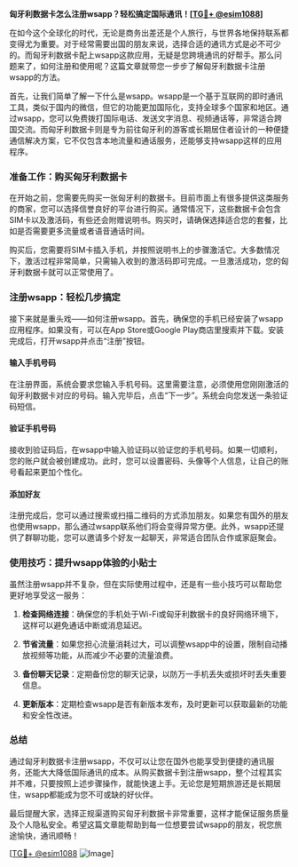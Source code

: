 **匈牙利数据卡怎么注册wsapp？轻松搞定国际通讯！[[TG💪+ @esim1088](https://t.me/s/esim1088)]**

在如今这个全球化的时代，无论是商务出差还是个人旅行，与世界各地保持联系都变得尤为重要。对于经常需要出国的朋友来说，选择合适的通讯方式是必不可少的。而匈牙利数据卡配上wsapp这款应用，无疑是您跨境通讯的好帮手。那么问题来了，如何注册和使用呢？这篇文章就带您一步步了解匈牙利数据卡注册wsapp的方法。

首先，让我们简单了解一下什么是wsapp。wsapp是一个基于互联网的即时通讯工具，类似于国内的微信，但它的功能更加国际化，支持全球多个国家和地区。通过wsapp，您可以免费拨打国际电话、发送文字消息、视频通话等，非常适合跨国交流。而匈牙利数据卡则是专为前往匈牙利的游客或长期居住者设计的一种便捷通信解决方案，它不仅包含本地流量和通话服务，还能够支持wsapp这样的应用程序。

### 准备工作：购买匈牙利数据卡

在开始之前，您需要先购买一张匈牙利的数据卡。目前市面上有很多提供这类服务的商家，您可以选择信誉良好的平台进行购买。通常情况下，这些数据卡会包含SIM卡以及激活码，有些还会附赠说明书。购买时，请确保选择适合您的套餐，比如是否需要更多流量或者语音通话时间。

购买后，您需要将SIM卡插入手机，并按照说明书上的步骤激活它。大多数情况下，激活过程非常简单，只需输入收到的激活码即可完成。一旦激活成功，您的匈牙利数据卡就可以正常使用了。

### 注册wsapp：轻松几步搞定

接下来就是重头戏——如何注册wsapp。首先，确保您的手机已经安装了wsapp应用程序。如果没有，可以在App Store或Google Play商店里搜索并下载。安装完成后，打开wsapp并点击“注册”按钮。

#### 输入手机号码

在注册界面，系统会要求您输入手机号码。这里需要注意，必须使用您刚刚激活的匈牙利数据卡对应的号码。输入完毕后，点击“下一步”。系统会向您发送一条验证码短信。

#### 验证手机号码

接收到验证码后，在wsapp中输入验证码以验证您的手机号码。如果一切顺利，您的账户就会被创建成功。此时，您可以设置密码、头像等个人信息，让自己的账号看起来更加个性化。

#### 添加好友

注册完成后，您可以通过搜索或扫描二维码的方式添加朋友。如果您有国外的朋友也使用wsapp，那么通过wsapp联系他们将会变得异常方便。此外，wsapp还提供了群聊功能，您可以邀请多个好友一起聊天，非常适合团队合作或家庭聚会。

### 使用技巧：提升wsapp体验的小贴士

虽然注册wsapp并不复杂，但在实际使用过程中，还是有一些小技巧可以帮助您更好地享受这一服务：

1. **检查网络连接**：确保您的手机处于Wi-Fi或匈牙利数据卡的良好网络环境下，这样可以避免通话中断或消息延迟。
   
2. **节省流量**：如果您担心流量消耗过大，可以调整wsapp中的设置，限制自动播放视频等功能，从而减少不必要的流量浪费。

3. **备份聊天记录**：定期备份您的聊天记录，以防万一手机丢失或损坏时丢失重要信息。

4. **更新版本**：定期检查wsapp是否有新版本发布，及时更新可以获取最新的功能和安全性改进。

### 总结

通过匈牙利数据卡注册wsapp，不仅可以让您在国外也能享受到便捷的通讯服务，还能大大降低国际通讯的成本。从购买数据卡到注册wsapp，整个过程其实并不难，只要按照上述步骤操作，就能快速上手。无论您是短期旅游还是长期居住，wsapp都能成为您不可或缺的好伙伴。

最后提醒大家，选择正规渠道购买匈牙利数据卡非常重要，这样才能保证服务质量及个人隐私安全。希望这篇文章能帮助到每一位想要尝试wsapp的朋友，祝您旅途愉快，通讯顺畅！

[[TG💪+ @esim1088](https://t.me/s/esim1088) ![Image](https://i.postimg.cc/4NQfJmqS/Snipaste-2025-05-13-00-14-12.png)]